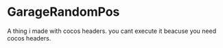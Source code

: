# GarageRandomPos
A thing i made with cocos headers.
you cant execute it beacuse you need cocos headers.

